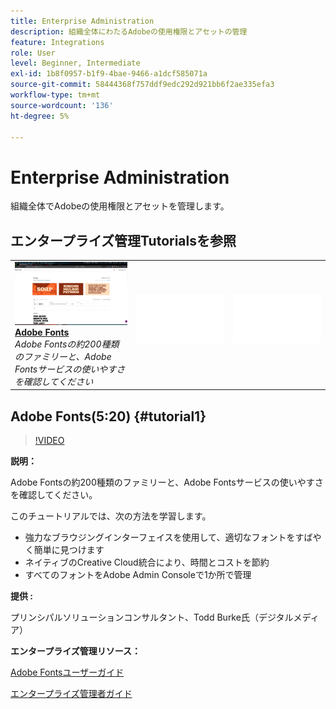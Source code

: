 ```yaml
---
title: Enterprise Administration
description: 組織全体にわたるAdobeの使用権限とアセットの管理
feature: Integrations
role: User
level: Beginner, Intermediate
exl-id: 1b8f0957-b1f9-4bae-9466-a1dcf585071a
source-git-commit: 58444368f757ddf9edc292d921bb6f2ae335efa3
workflow-type: tm+mt
source-wordcount: '136'
ht-degree: 5%

---
```


# Enterprise Administration

組織全体でAdobeの使用権限とアセットを管理します。

## エンタープライズ管理Tutorialsを参照

<table style="table-layout:fixed">
<tr>
 <td>
   <a href="enterprise.md#tutorial1">
      <img alt="Adobe Fonts" src="../assets/fonts_burke_thumbnail.jpg" />
   </a>
    <div>
   <a href="enterprise.md#tutorial1"><strong>Adobe Fonts</strong></a>
    </div>
    <em>Adobe Fontsの約200種類のファミリーと、Adobe Fontsサービスの使いやすさを確認してください</em>
    <br>
  </td>
  <td>
    <img alt="スペーサー" src="../assets/Whitespacer.png" />
    <div>
    <br>
  </td>
  <td>
    <img alt="スペーサー" src="../assets/Whitespacer.png" />
    <div>
    <br>
  </td>
</tr>
</table>

## Adobe Fonts(5:20) {#tutorial1}

>[!VIDEO](https://video.tv.adobe.com/v/328226?hidetitle=true)

**説明：**

Adobe Fontsの約200種類のファミリーと、Adobe Fontsサービスの使いやすさを確認してください。

このチュートリアルでは、次の方法を学習します。
* 強力なブラウジングインターフェイスを使用して、適切なフォントをすばやく簡単に見つけます
* ネイティブのCreative Cloud統合により、時間とコストを節約
* すべてのフォントをAdobe Admin Consoleで1か所で管理

**提供 :**

プリンシパルソリューションコンサルタント、Todd Burke氏（デジタルメディア）

**エンタープライズ管理リソース：**

[Adobe Fontsユーザーガイド](https://helpx.adobe.com/fonts/user-guide.html)

[エンタープライズ管理者ガイド](https://helpx.adobe.com/enterprise/admin-guide.html)
